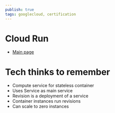 ```yaml
---
publish: true
tags: googlecloud, certification
---
```


# Cloud Run
- [Main page](https://cloud.google.com/run)


# Tech thinks to remember
- Compute service for stateless container
- Uses Service as main service
- Revision is a deployment of a service
- Container instances run revisions
- Can scale to zero instances